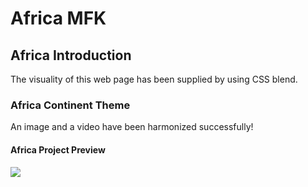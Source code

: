 <h1>Africa MFK</h1>

<h2>Africa Introduction</h2>
<p>The visuality of this web page has been supplied by using CSS blend.</p>
<h3>Africa Continent Theme</h3>
<p>An image and a video have been harmonized successfully!</p>

<h4>Africa Project Preview </h4>

![](https://github.com/MFKORKMAZ42/first-work-2/blob/main/gifafrica.gif)
<br/>
 <br/>
 
